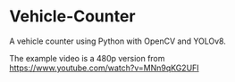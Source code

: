 # Vehicle-Counter
A vehicle counter using Python with OpenCV and YOLOv8.

The example video is a 480p version from https://www.youtube.com/watch?v=MNn9qKG2UFI

